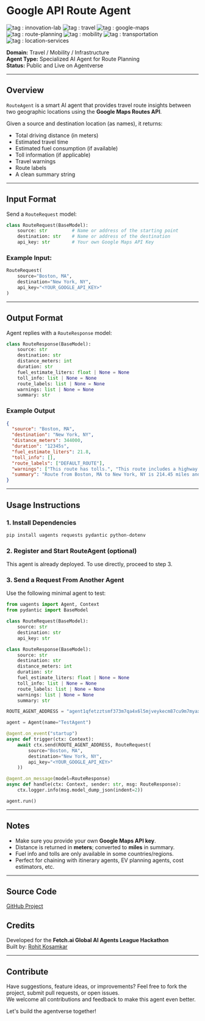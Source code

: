 # Google API Route Agent

![tag : innovation-lab](https://img.shields.io/badge/innovation--lab-3D8BD3) ![tag : travel](https://img.shields.io/badge/travel-orange) ![tag : google-maps](https://img.shields.io/badge/google--maps-blue) ![tag : route-planning](https://img.shields.io/badge/route--planning-green) ![tag : mobility](https://img.shields.io/badge/mobility-lightgrey) ![tag : transportation](https://img.shields.io/badge/transportation-yellow) ![tag : location-services](https://img.shields.io/badge/location--services-red)

**Domain:** Travel / Mobility / Infrastructure  
**Agent Type:** Specialized AI Agent for Route Planning  
**Status:** Public and Live on Agentverse

---

## Overview
`RouteAgent` is a smart AI agent that provides travel route insights between two geographic locations using the **Google Maps Routes API**.

Given a source and destination location (as names), it returns:
- Total driving distance (in meters)
- Estimated travel time
- Estimated fuel consumption (if available)
- Toll information (if applicable)
- Travel warnings
- Route labels
- A clean summary string

---

## Input Format
Send a `RouteRequest` model:
```python
class RouteRequest(BaseModel):
    source: str         # Name or address of the starting point
    destination: str    # Name or address of the destination
    api_key: str        # Your own Google Maps API Key
```

### Example Input:
```python
RouteRequest(
    source="Boston, MA",
    destination="New York, NY",
    api_key="<YOUR_GOOGLE_API_KEY>"
)
```

---

## Output Format
Agent replies with a `RouteResponse` model:
```python
class RouteResponse(BaseModel):
    source: str
    destination: str
    distance_meters: int
    duration: str
    fuel_estimate_liters: float | None = None
    toll_info: list | None = None
    route_labels: list | None = None
    warnings: list | None = None
    summary: str
```

### Example Output
```json
{
  "source": "Boston, MA",
  "destination": "New York, NY",
  "distance_meters": 344000,
  "duration": "12345s",
  "fuel_estimate_liters": 21.8,
  "toll_info": [],
  "route_labels": ["DEFAULT_ROUTE"],
  "warnings": ["This route has tolls.", "This route includes a highway."],
  "summary": "Route from Boston, MA to New York, NY is 214.45 miles and takes approx 204.8 minutes."
}
```

---

## Usage Instructions

### 1. Install Dependencies
```bash
pip install uagents requests pydantic python-dotenv
```

### 2. Register and Start RouteAgent (optional)
This agent is already deployed. To use directly, proceed to step 3.

### 3. Send a Request From Another Agent
Use the following minimal agent to test:
```python
from uagents import Agent, Context
from pydantic import BaseModel

class RouteRequest(BaseModel):
    source: str
    destination: str
    api_key: str

class RouteResponse(BaseModel):
    source: str
    destination: str
    distance_meters: int
    duration: str
    fuel_estimate_liters: float | None = None
    toll_info: list | None = None
    route_labels: list | None = None
    warnings: list | None = None
    summary: str

ROUTE_AGENT_ADDRESS = "agent1qfetzztsmf373m7qa4x6l5mjveykecm87cu9m7myaxd7ukp0rwrjkkax9wt"

agent = Agent(name="TestAgent")

@agent.on_event("startup")
async def trigger(ctx: Context):
    await ctx.send(ROUTE_AGENT_ADDRESS, RouteRequest(
        source="Boston, MA",
        destination="New York, NY",
        api_key="<YOUR_GOOGLE_API_KEY>"
    ))

@agent.on_message(model=RouteResponse)
async def handle(ctx: Context, sender: str, msg: RouteResponse):
    ctx.logger.info(msg.model_dump_json(indent=2))

agent.run()
```

---

## Notes
- Make sure you provide your own **Google Maps API key**.
- Distance is returned in **meters**; converted to **miles** in summary.
- Fuel info and tolls are only available in some countries/regions.
- Perfect for chaining with itinerary agents, EV planning agents, cost estimators, etc.

---

## Source Code
[GitHub Project](https://github.com/rohit180497/Agentverse-Hackathon/tree/main/agents/route_agent)

## Credits
Developed for the **Fetch.ai Global AI Agents League Hackathon**  
Built by: [Rohit Kosamkar](https://github.com/rohit180497)

---

## Contribute
Have suggestions, feature ideas, or improvements? Feel free to fork the project, submit pull requests, or open issues.  
We welcome all contributions and feedback to make this agent even better.

Let's build the agentverse together!

